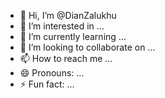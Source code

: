 - 👋 Hi, I’m @DianZalukhu
- 👀 I’m interested in ...
- 🌱 I’m currently learning ...
- 💞️ I’m looking to collaborate on ...
- 📫 How to reach me ...
- 😄 Pronouns: ...
- ⚡ Fun fact: ...

<!---
DianZalukhu/DianZalukhu is a ✨ special ✨ repository because its `README.md` (this file) appears on your GitHub profile.
You can click the Preview link to take a look at your changes.
--->
